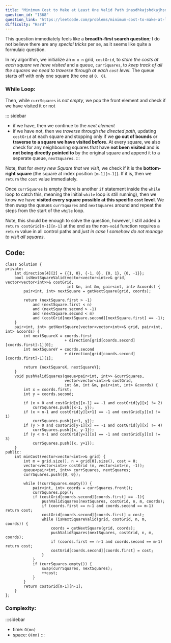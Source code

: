 ```yaml
---
title: "Minimum Cost to Make at Least One Valid Path inasdhkajshdkajhsdkjhasjdhasjhdkjahsjkdhajshdkjas"
question_id: "1368"
question_link: "https://leetcode.com/problems/minimum-cost-to-make-at-least-one-valid-path-in-a-grid/"
difficulty: "Hard"
---
```


This question immediately feels like a **breadth-first search question**;
I do not believe there are any *special tricks* per se,
as it seems like quite a formulaic question.

In my algorithm, we initialize an `m x n` grid, `costGrid`, to *store the costs at each square we have visited*
and a queue, `currSquares`, to *keep track of all the squares we need to traverse through at each `cost` level*.
The queue starts off with only one square (the one at `0, 0`).

### While Loop:
Then, while `currSquares` is *not empty*, we pop the front element and check if we have visited it or not

::: sidebar
- if we have, then we continue to the *next element*
- if we have not, then we *traverse through the directed path*, updating `costGrid` at each square and stopping only if we **go out of bounds** or **traverse to a square we have visited before**. At every square, we also check for any neighbouring squares that have **not been visited** and is **not being directly pointed to** by the original square and append it to a seperate queue, `nextSquares`. 
:::

Note, that for *every new Square that we visit*, we check if it is the **bottom-right square** (the square at index position `[m-1][n-1]`). 
If it is, then we `return` the `cost` value immediately.

Once `currSquares` is empty
(there is another `if` statement inside the `while` loop to catch this, meaning the initial `while` loop is still running),
then we know we have **visited every square possible at this specific `cost` level**.
We then swap the queues `currSquares` and `nextSquares` around and repeat the steps from the start of the `while` loop.

Note, this should be enough to solve the question, however, I still added a `return costGrid[m-1][n-1]` at the end as the non-`void` function requires a `return` value in all control paths
and *just in case I somehow do not manage to visit all squares*.

## Code<span>:</span>

``` {.cpp}
class Solution {
private:
    int direction[4][2] = {{1, 0}, {-1, 0}, {0, 1}, {0, -1}};
    bool isNextSquareValid(vector<vector<int>>& grid, vector<vector<int>>& costGrid, 
                           int &n, int &m, pair<int, int> &coords) {
        pair<int, int> nextSquare = getNextSquare(grid, coords);

        return (nextSquare.first > -1) 
            and (nextSquare.first < n) 
            and (nextSquare.second > -1) 
            and (nextSquare.second < m) 
            and (costGrid[nextSquare.second][nextSquare.first] == -1);
    }
    pair<int, int> getNextSquare(vector<vector<int>>& grid, pair<int, int> &coords) {
        int nextSquareX = coords.first 
                          + direction[grid[coords.second][coords.first]-1][0];
        int nextSquareY = coords.second 
                          + direction[grid[coords.second][coords.first]-1][1];

        return {nextSquareX, nextSquareY};
    }
    void pushValidSquares(queue<pair<int, int>> &currSquares, 
                          vector<vector<int>>& costGrid, 
                          int &n, int &m, pair<int, int> &coords) {
        int x = coords.first;
        int y = coords.second;

        if (x > 0 and costGrid[y][x-1] == -1 and costGrid[y][x] != 2) 
            currSquares.push({x-1, y});
        if (x < n-1 and costGrid[y][x+1] == -1 and costGrid[y][x] != 1) 
            currSquares.push({x+1, y});
        if (y > 0 and costGrid[y-1][x] == -1 and costGrid[y][x] != 4) 
            currSquares.push({x, y-1});
        if (y < m-1 and costGrid[y+1][x] == -1 and costGrid[y][x] != 3) 
            currSquares.push({x, y+1});
    }
public:
    int minCost(vector<vector<int>>& grid) {
        int m = grid.size(), n = grid[0].size(), cost = 0;
        vector<vector<int>> costGrid (m, vector<int>(n, -1));
        queue<pair<int, int>> currSquares, nextSquares;
        currSquares.push({0, 0});

        while (!currSquares.empty()) { 
            pair<int, int> coords = currSquares.front();
            currSquares.pop();
            if (costGrid[coords.second][coords.first] == -1){
                pushValidSquares(nextSquares, costGrid, n, m, coords);
                if (coords.first == n-1 and coords.second == m-1) return cost;
                costGrid[coords.second][coords.first] = cost;
                while (isNextSquareValid(grid, costGrid, n, m, coords)) {
                    coords = getNextSquare(grid, coords);
                    pushValidSquares(nextSquares, costGrid, n, m, coords);
                    if (coords.first == n-1 and coords.second == m-1) return cost;
                    costGrid[coords.second][coords.first] = cost;
                }
            }
            if (currSquares.empty()) {
                swap(currSquares, nextSquares);
                ++cost;
            }
        }
        return costGrid[m-1][n-1];
    }
};
```

### Complexity<span>:</span>

:::sidebar
- time: `O(mn)`
- space: `O(mn)`
:::
